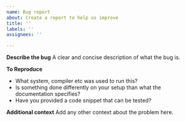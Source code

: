 ```yaml
---
name: Bug report
about: Create a report to help us improve
title: ''
labels: ''
assignees: ''

---
```


**Describe the bug**
A clear and concise description of what the bug is.

**To Reproduce**
- What system, compiler etc was used to run this? 
- Is something done differently on your setup than what the documentation specifies?
- Have you provided a code snippet that can be tested?

**Additional context**
Add any other context about the problem here.
